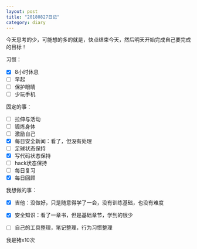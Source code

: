 ```yaml
---
layout: post
title: "20180827日记"
category: diary
---
```


今天思考的少，可能想的多的就是，快点结束今天，然后明天开始完成自己要完成的目标！

习惯：

- [x] 8小时休息
- [ ] 早起
- [ ] 保护眼睛
- [ ] 少玩手机

固定的事：
- [ ] 拉伸与活动
- [ ] 锻炼身体
- [ ] 激励自己
- [x] 每日安全新闻：看了，但没有处理
- [ ] 足球状态保持
- [x] 写代码状态保持
- [ ] hack状态保持
- [ ] 每日复习
- [x] 每日回顾

我想做的事：
- [x] 吉他：没做好，只是随意得学了一会，没有训练基础，也没有难度
- [x] 安全知识：看了一章书，但是基础章节，学到的很少
- [ ] 自己的工具整理，笔记整理，行为习惯整理


我是猪x10次